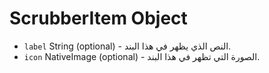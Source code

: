 # ScrubberItem Object

* `label` String (optional) - النص الذي يظهر في هذا البند.
* `icon` NativeImage (optional) - الصورة التي تظهر في هذا البند.